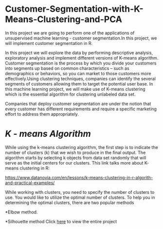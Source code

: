 # Customer-Segmentation-with-K-Means-Clustering-and-PCA

In this project we are going to perform one of the applications of unsupervised machine learning - customer segmentation.In this project, we will implement customer segmentation in R.

In this project we will explore the data by performing descriptive analysis, exploratory analysis and implement different versions of K-means algorithm.
Customer segmentation is the process by which you divide your customers into segments up based on common characteristics – such as demographics or behaviors, so you can market to those customers more effectively.Using clustering techniques, companies can identify the several segments of customers allowing them to target the potential user base. In this machine learning project, we will make use of K-means clustering which is the essential algorithm for clustering unlabeled data set.

Companies that deploy customer segmentation are under the notion that every customer has different requirements and require a specific marketing effort to address them appropriately.

# *K - means Algorithm*

While using the k-means clustering algorithm, the first step is to indicate the number of clusters (k) that we wish to produce in the final output. The algorithm starts by selecting k objects from data set randomly that will serve as the initial centers for our clusters.
This link talks more about K- means clustering in R:

 https://www.datanovia.com/en/lessons/k-means-clustering-in-r-algorith-and-practical-examples/ 

While working with clusters, you need to specify the number of clusters to use. You would like to utilize the optimal number of clusters. To help you in determining the optimal clusters, there are two popular methods

 *Elbow method.
 
 *Silhouette method
 Click [here](https://rpubs.com/Tracy_Whitney/923071) to view the entire project 
 
 
